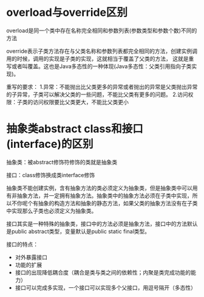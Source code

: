 # overload与override区别 

overload是同一个类中存在名称完全相同和参数列表(参数类型和参数个数)不同的方法

override表示子类方法存在与父类名称和参数列表都完全相同的方法，创建实例调用的时候，调用的实现是子类的实现，这就相当于覆盖了父类的方法，
这就是重写或者叫覆盖。这也是Java多态性的一种体现(Java多态性：父类引用指向子类实现)。

重写的要求：
1.异常：不能抛出比父类更多的异常或者抛出的异常是父类抛出异常的子异常，子类可以解决父类的一些问题，不能比父类有更多的问题。
2.访问权限：子类的访问权限要比父类更大，不能比父类更小



# 抽象类abstract class和接口(interface)的区别

抽象类：被abstract修饰符修饰的类就是抽象类

接口：class修饰换成类interface修饰

抽象类不能创建实例，含有抽象方法的类必须定义为抽象类，但是抽象类中可以用有非抽象方法，并一定拥有抽象方法。抽象类中的抽象方法必须在子类中实现，所以不你呢个有抽象的构造方法和抽象的静态方法，如果父类的抽象方法没有在子类中实现那么子类也必须定义为抽象类。

接口其实是一种特殊的抽象类，接口中的方法必须是抽象方法，接口中的方法默认是public abstract类型，变量默认是public static final类型。

接口的特点：

* 对外暴露接口
* 功能的扩展
* 接口的出现降低耦合度（耦合是类与类之间的依赖性；内聚是类完成功能的能力）
* 接口可以完成多实现，一个接口可以实现多个父接口，用逗号隔开（多态性）
